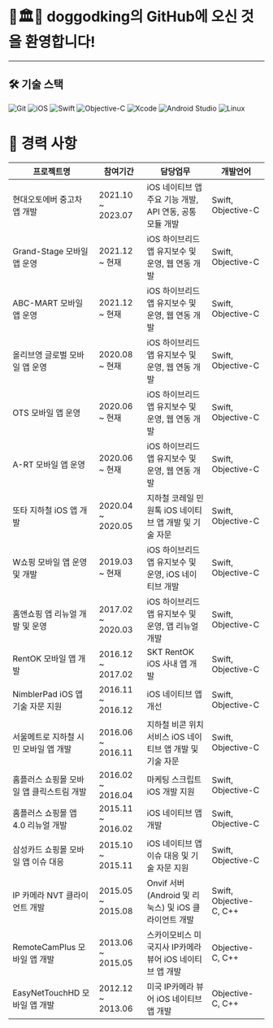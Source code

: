 # 🐶🏛️👑 **doggodking의 GitHub에 오신 것을 환영합니다!**
---

## 🛠 **기술 스택**

![Git](https://img.shields.io/badge/Git-F05032?style=for-the-badge&logo=git&logoColor=white) 
![iOS](https://img.shields.io/badge/iOS-000000?style=for-the-badge&logo=ios&logoColor=white) 
![Swift](https://img.shields.io/badge/Swift-FA7343?style=for-the-badge&logo=swift&logoColor=white) 
![Objective-C](https://img.shields.io/badge/Objective--C-007AFF?style=for-the-badge&logo=apple&logoColor=white) 
![Xcode](https://img.shields.io/badge/Xcode-1575F9?style=for-the-badge&logo=xcode&logoColor=white) 
![Android Studio](https://img.shields.io/badge/Android%20Studio-3DDC84?style=for-the-badge&logo=android-studio&logoColor=white) 
![Linux](https://img.shields.io/badge/Linux-FCC624?style=for-the-badge&logo=linux&logoColor=black) 


# 📌 경력 사항  

| **프로젝트명**                     | **참여기간**        | **담당업무**                                           | **개발언어**               |
|--------------------------------|-------------|------------------------------------------------|------------------------|
| 현대오토에버 중고차 앱 개발            | 2021.10 ~ 2023.07 | iOS 네이티브 앱 주요 기능 개발, API 연동, 공통 모듈 개발         | Swift, Objective-C     |
| Grand-Stage 모바일 앱 운영       | 2021.12 ~ 현재    | iOS 하이브리드 앱 유지보수 및 운영, 웹 연동 개발                 | Swift, Objective-C     |
| ABC-MART 모바일 앱 운영           | 2021.12 ~ 현재    | iOS 하이브리드 앱 유지보수 및 운영, 웹 연동 개발                 | Swift, Objective-C     |
| 올리브영 글로벌 모바일 앱 운영        | 2020.08 ~ 현재    | iOS 하이브리드 앱 유지보수 및 운영, 웹 연동 개발                 | Swift, Objective-C     |
| OTS 모바일 앱 운영               | 2020.06 ~ 현재    | iOS 하이브리드 앱 유지보수 및 운영, 웹 연동 개발                 | Swift, Objective-C     |
| A-RT 모바일 앱 운영              | 2020.06 ~ 현재    | iOS 하이브리드 앱 유지보수 및 운영, 웹 연동 개발                 | Swift, Objective-C     |
| 또타 지하철 iOS 앱 개발             | 2020.04 ~ 2020.05 | 지하철 코레일 민원톡 iOS 네이티브 앱 개발 및 기술 자문          | Swift, Objective-C     |
| W쇼핑 모바일 앱 운영 및 개발        | 2019.03 ~ 현재    | iOS 하이브리드 앱 유지보수 및 운영, iOS 네이티브 개발            | Swift, Objective-C     |
| 홈앤쇼핑 앱 리뉴얼 개발 및 운영      | 2017.02 ~ 2020.03 | iOS 하이브리드 앱 유지보수 및 운영, 앱 리뉴얼 개발               | Swift, Objective-C     |
| RentOK 모바일 앱 개발            | 2016.12 ~ 2017.02 | SKT RentOK iOS 사내 앱 개발                        | Swift, Objective-C     |
| NimblerPad iOS 앱 기술 자문 지원    | 2016.11 ~ 2016.12 | iOS 네이티브 앱 개선                                  | Swift, Objective-C     |
| 서울메트로 지하철 시민 모바일 앱 개발 | 2016.06 ~ 2016.11 | 지하철 비콘 위치 서비스 iOS 네이티브 앱 개발 및 기술 자문      | Swift, Objective-C     |
| 홈플러스 쇼핑몰 모바일 앱 클릭스트림 개발 | 2016.02 ~ 2016.04 | 마케팅 스크립트 iOS 개발 지원                          | Swift, Objective-C     |
| 홈플러스 쇼핑몰 앱 4.0 리뉴얼 개발   | 2015.11 ~ 2016.02 | iOS 네이티브 앱 개발                                 | Swift, Objective-C     |
| 삼성카드 쇼핑몰 모바일 앱 이슈 대응   | 2015.10 ~ 2015.11 | iOS 네이티브 앱 이슈 대응 및 기술 자문 지원                | Swift, Objective-C     |
| IP 카메라 NVT 클라이언트 개발       | 2015.05 ~ 2015.08 | Onvif 서버(Android 및 리눅스) 및 iOS 클라이언트 개발   | Swift, Objective-C, C++ |
| RemoteCamPlus 모바일 앱 개발     | 2013.06 ~ 2015.05 | 스카이모비스 미국지사 IP카메라 뷰어 iOS 네이티브 앱 개발   | Objective-C, C++       |
| EasyNetTouchHD 모바일 앱 개발   | 2012.12 ~ 2013.06 | 미국 IP카메라 뷰어 iOS 네이티브 앱 개발                 | Objective-C, C++       |

